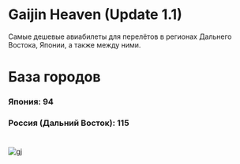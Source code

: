 # Gaijin Heaven (Update 1.1)
Самые дешевые авиабилеты для перелётов в регионах Дальнего Востока, Японии, а также между ними.
# База городов
### Япония: 94
### Россия (Дальний Восток): 115
#
![gj](https://user-images.githubusercontent.com/41709736/77282236-17d81780-6d15-11ea-983d-08db9ab78b09.png)

